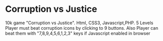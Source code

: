 # Corruption vs Justice
10k game "Corruption vs Justice". Html, CSS3, Javascript,PHP.
5 Levels
Player must beat corruption icons by clicking to 9 buttons. Also Player can beat them with "7,8,9,4,5,6,1,2,3" keys if Javascript enabled in browser
